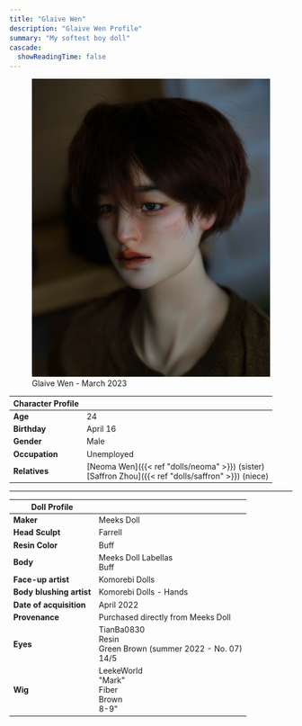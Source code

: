 ```yaml
---
title: "Glaive Wen"
description: "Glaive Wen Profile"
summary: "My softest boy doll"
cascade:
  showReadingTime: false
---
```

<figure><img src="glaive-talking.png" alt="A doll posing holding a white straw Hat" width="500"><figcaption>Glaive Wen - March 2023</figcaption></figure> 

| Character Profile | |
| ----- | ---|
| **Age** | 24 |
| **Birthday** | April 16 |
| **Gender** | Male |
| **Occupation** | Unemployed |
| **Relatives** | [Neoma Wen]({{< ref "dolls/neoma" >}}) (sister) <br> [Saffron Zhou]({{< ref "dolls/saffron" >}}) (niece)|

---

| Doll Profile | |
| ----- | ---|
| **Maker** | Meeks Doll |
| **Head Sculpt** | Farrell |
| **Resin Color** | Buff |
| **Body** | Meeks Doll Labellas <br> Buff |
| **Face-up artist** | Komorebi Dolls |
| **Body blushing artist** | Komorebi Dolls - Hands |
| **Date of acquisition** | April 2022 |
| **Provenance** | Purchased directly from Meeks Doll |
| **Eyes** | TianBa0830 <br> Resin <br> Green Brown (summer 2022 - No. 07) <br> 14/5 |
| **Wig** | LeekeWorld <br> "Mark" <br> Fiber <br> Brown <br> 8-9" |